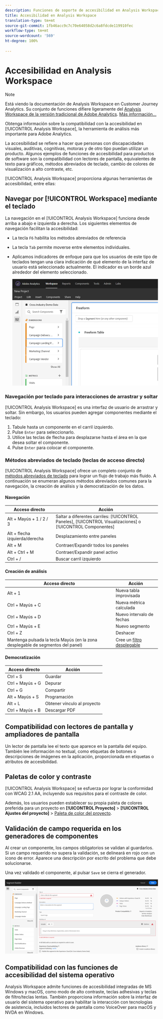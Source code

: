 ```yaml
---
description: Funciones de soporte de accesibilidad en Analysis Workspace
title: Accesibilidad en Analysis Workspace
translation-type: tm+mt
source-git-commit: 1fb46acc9c7c70e64058d2c6a8fdcde119910fec
workflow-type: tm+mt
source-wordcount: '569'
ht-degree: 100%

---
```



# Accesibilidad en Analysis Workspace

>[!NOTE]
>
>Está viendo la documentación de Analysis Workspace en Customer Journey Analytics. Su conjunto de funciones difiere ligeramente del [Analysis Workspace de la versión tradicional de Adobe Analytics](https://docs.adobe.com/content/help/es-ES/analytics/analyze/analysis-workspace/home.html). [Más información...](/help/getting-started/cja-aa.md)

Obtenga información sobre la compatibilidad con la accesibilidad en [!UICONTROL Analysis Workspace], la herramienta de análisis más importante para Adobe Analytics.

La accesibilidad se refiere a hacer que personas con discapacidades visuales, auditivas, cognitivas, motoras y de otro tipo puedan utilizar un producto. Algunos ejemplos de funciones de accesibilidad para productos de software son la compatibilidad con lectores de pantalla, equivalentes de texto para gráficos, métodos abreviados de teclado, cambio de colores de visualización a alto contraste, etc.

[!UICONTROL Analysis Workspace] proporciona algunas herramientas de accesibilidad, entre ellas:

## Navegar por [!UICONTROL Workspace] mediante el teclado

La navegación en el [!UICONTROL Analysis Workspace] funciona desde arriba a abajo e izquierda a derecha. Los siguientes elementos de navegación facilitan la accesibilidad:

* La tecla `F6` habilita los métodos abreviados de referencia
* La tecla `Tab` permite moverse entre elementos individuales.
* Aplicamos indicadores de enfoque para que los usuarios de este tipo de teclados tengan una clara indicación de qué elemento de la interfaz de usuario está seleccionado actualmente. El indicador es un borde azul alrededor del elemento seleccionado.

   ![Indicador de enfoque](assets/focus-indicator.png)

### Navegación por teclado para interacciones de arrastrar y soltar

[!UICONTROL Analysis Workspace] es una interfaz de usuario de arrastrar y soltar. Sin embargo, los usuarios pueden agregar componentes mediante el teclado:

1. Tabule hasta un componente en el carril izquierdo.
1. Pulse `Enter` para seleccionarlo.
1. Utilice las teclas de flecha para desplazarse hasta el área en la que desea soltar el componente.
1. Pulse `Enter` para colocar el componente.

### Métodos abreviados de teclado (teclas de acceso directo)

[!UICONTROL Analysis Workspace] ofrece un completo conjunto de [métodos abreviados de teclado](/help/analysis-workspace/build-workspace-project/fa-shortcut-keys.md) para lograr un flujo de trabajo más fluido. A continuación se enumeran algunos métodos abreviados comunes para la navegación, la creación de análisis y la democratización de los datos.

#### Navegación

| Acceso directo | Acción |
|---|---|
| Alt + Mayús + 1 / 2 / 3 | Saltar a diferentes carriles: [!UICONTROL Paneles], [!UICONTROL Visualizaciones] o [!UICONTROL Componentes] |
| Alt + flecha izquierda/derecha | Desplazamiento entre paneles |
| Alt + M | Contraer/Expandir todos los paneles |
| Alt + Ctrl + M | Contraer/Expandir panel activo |
| Ctrl + / | Buscar carril izquierdo |

#### Creación de análisis

| Acceso directo | Acción |
|---|---|
| Alt + 1 | Nueva tabla improvisada |
| Ctrl + Mayús + C | Nueva métrica calculada |
| Ctrl + Mayús + D | Nuevo intervalo de fechas |
| Ctrl + Mayús + E | Nuevo segmento |
| Ctrl + Z | Deshacer |
| Mantenga pulsada la tecla Mayús (en la zona desplegable de segmentos del panel) | Cree un [filtro desplegable](https://experienceleague.adobe.com/docs/analytics-learn/tutorials/analysis-workspace/using-panels/using-drop-down-filters.html?lang=es-ES) |

#### Democratización

| Acceso directo | Acción |
|---|---|
| Ctrl + S | Guardar |
| Ctrl + Mayús + G | Depurar |
| Ctrl + G | Compartir |
| Alt + Mayús + S | Programación |
| Alt + L | Obtener vínculo al proyecto |
| Ctrl + Mayús + B | Descargar PDF |

## Compatibilidad con lectores de pantalla y ampliadores de pantalla

Un lector de pantalla lee el texto que aparece en la pantalla del equipo. También lee información no textual, como etiquetas de botones o descripciones de imágenes en la aplicación, proporcionada en etiquetas o atributos de accesibilidad.

## Paletas de color y contraste

[!UICONTROL Analysis Workspace] se esfuerza por lograr la conformidad con WCAG 2.1 AA, incluyendo sus requisitos para el contraste de color.

Además, los usuarios pueden establecer su propia paleta de colores preferida para un proyecto en **[!UICONTROL Proyecto]** > **[!UICONTROL Ajustes del proyecto]** > [Paleta de color del proyecto](/help/analysis-workspace/build-workspace-project/color-palettes.md).

## Validación de campo requerida en los generadores de componentes

Al crear un componente, los campos obligatorios se validan al guardarlos. Si un campo requerido no supera la validación, se delineará en rojo con un icono de error. Aparece una descripción por escrito del problema que debe solucionarse.

Una vez validado el componente, al pulsar `Save` se cierra el generador.

![Validación de errores](assets/error-validation.png)

## Compatibilidad con las funciones de accesibilidad del sistema operativo

Analysis Workspace admite funciones de accesibilidad integradas de MS Windows y macOS, como modo de alto contraste, teclas adhesivas y teclas de filtro/teclas lentas. También proporciona información sobre la interfaz de usuario del sistema operativo para habilitar la interacción con tecnologías de asistencia, incluidos lectores de pantalla como VoiceOver para macOS y NVDA en Windows.
